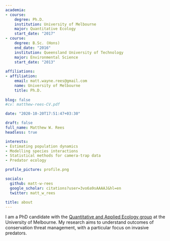 ```yaml
---
academia:
- course:
    degree: Ph.D.
    institution: University of Melbourne
    major: Quantitative Ecology
    start_date: "2017"
- course:
    degree: B.Sc. (Hons)
    end_date: "2016"
    institution: Queensland University of Technology
    major: Environmental Science
    start_date: "2013"
    
affiliations:
- affiliation:
    email: matt.wayne.rees@gmail.com
    name: University of Melbourne
    title: Ph.D.
    
blog: false
#cv: matthew-rees-CV.pdf

date: "2020-10-20T17:51:47+03:30"

draft: false
full_name: Matthew W. Rees
headless: true

interests:
- Estimating population dynamics
- Modelling species interactions
- Statistical methods for camera-trap data
- Predator ecology

profile_picture: profile.png

socials:
  github: matt-w-rees
  google_scholar: citations?user=3vo6a9sAAAAJ&hl=en
  twitter: matt_w_rees
  
title: about
---
```


I am a PhD candidate with the [Quantitative and Applied Ecology group](https://qaeco.com) at the University of Melbourne. My research aims to understand outcomes of conservation threat management, with a particular focus on invasive predators. 


[1]: ahadsfsa.com